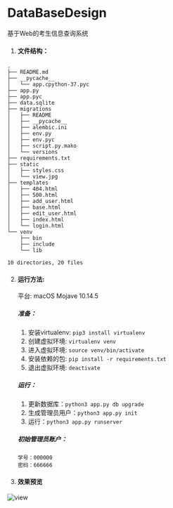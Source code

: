 # DataBaseDesign
基于Web的考生信息查询系统
1. #### 文件结构：

```
.
├── README.md
├── __pycache__
│   └── app.cpython-37.pyc
├── app.py
├── app.pyc
├── data.sqlite
├── migrations
│   ├── README
│   ├── __pycache__
│   ├── alembic.ini
│   ├── env.py
│   ├── env.pyc
│   ├── script.py.mako
│   └── versions
├── requirements.txt
├── static
│   ├── styles.css
│   └── view.jpg
├── templates
│   ├── 404.html
│   ├── 500.html
│   ├── add_user.html
│   ├── base.html
│   ├── edit_user.html
│   ├── index.html
│   └── login.html
└── venv
    ├── bin
    ├── include
    └── lib

10 directories, 20 files
```

2. #### 运行方法:

   平台:  macOS Mojave 10.14.5

   ##### 准备：

   1. 安装virtualenv:
      `pip3 install virtualenv`
   2. 创建虚拟环境:
      `virtualenv venv`
   3. 进入虚拟环境:
      `source venv/bin/activate`
   4. 安装依赖的包:
      `pip install -r requirements.txt`
   5. 退出虚拟环境:
      `deactivate`

   ##### 运行：

   1. 更新数据库：`python3 app.py db upgrade`
   2. 生成管理员用户：`python3 app.py init`
   3. 运行：`python3 app.py runserver`

   ##### 初始管理员账户：

   ```
   学号：000000
   密码：666666
   ```

   

3. #### 效果预览

![view](/Users/zhaowanru/class/DBMS/task1/static/view.jpg)